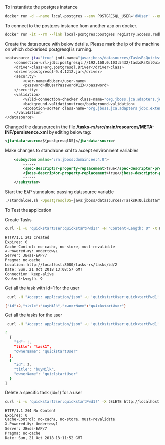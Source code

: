 To instantiate the postgres instance

```sh
docker run -d --name local-postgres --env POSTGRESQL_USER='dbUser' --env POSTGRESQL_PASSWORD='dbUserPassword#123' --env POSTGRESQL_DATABASE='tasksRsXmlQuickStart' --env POSTGRESQL_ADMIN_PASSWORD='dbAdminPassword123' -p 5432:5432 registry.access.redhat.com/rhscl/postgresql-95-rhel7:latest
```

To connect to the postgres instance from another app on docker.

```sh
docker run -it --rm --link local-postgres:postgres registry.access.redhat.com/rhscl/postgresql-95-rhel7:latest psql -h postgres -U dbUser tasksRsXmlQuickStart
```

Create the datasource with below details. Please mark the ip of the machine on which dockerised postgresql is running.

```sh
<datasource jta="true" jndi-name="java:jboss/datasources/TasksRsQuickstartDSDockerPostgresql" pool-name="tasks-rs-xml-quickstart-DockerPostgresql" enabled="true" use-ccm="false" statistics-enabled="true">
    <connection-url>jdbc:postgresql://192.168.0.103:5432/tasksRsXmlQuickStart</connection-url>
    <driver-class>org.postgresql.Driver</driver-class>
    <driver>postgresql-9.4.1212.jar</driver>
    <security>
        <user-name>dbUser</user-name>
        <password>dbUserPassword#123</password>
    </security>
    <validation>
        <valid-connection-checker class-name="org.jboss.jca.adapters.jdbc.extensions.postgres.PostgreSQLValidConnectionChecker"/>
        <background-validation>true</background-validation>
        <exception-sorter class-name="org.jboss.jca.adapters.jdbc.extensions.postgres.PostgreSQLExceptionSorter"/>
    </validation>
</datasource>
```



Changed the datasource in the file  **/tasks-rs/src/main/resources/META-INF/persistence.xml** by editing below tag:

```xml
<jta-data-source>${postgresqlDS}</jta-data-source>
```
Make changes to standalone.xml to accept environment variables

```xml
	<subsystem xmlns="urn:jboss:domain:ee:4.0">
		------
		<spec-descriptor-property-replacement>true</spec-descriptor-property-replacement>
		<jboss-descriptor-property-replacement>true</jboss-descriptor-property-replacement>
		------
	</subsystem>
```


Start the EAP standalone passing datasource variable

```sh
./standalone.sh -DpostgresqlDS=java:jboss/datasources/TasksRsQuickstartDSDockerPostgresql
```

To Test the application

Create Tasks

```sh
curl -i -u 'quickstartUser:quickstartPwd1!' -H "Content-Length: 0" -X POST http://localhost:8080/tasks-rs/tasks/title/task1
```

```sh
HTTP/1.1 201 Created
Expires: 0
Cache-Control: no-cache, no-store, must-revalidate
X-Powered-By: Undertow/1
Server: JBoss-EAP/7
Pragma: no-cache
Location: http://localhost:8080/tasks-rs/tasks/id/2
Date: Sun, 21 Oct 2018 13:08:57 GMT
Connection: keep-alive
Content-Length: 0
```
Get all the task with id=1 for the user

```sh
 curl -H "Accept: application/json" -u 'quickstartUser:quickstartPwd1!' -X GET http://localhost:8080/tasks-rs/tasks/id/2
```

```sh
{"id":2,"title":"buyMilk","ownerName":"quickstartUser"}
```


Get all the tasks for the user

```sh
 curl -H "Accept: application/json" -u 'quickstartUser:quickstartPwd1!' -X GET http://localhost:8080/tasks-rs/tasks/title | jq
```

```sh
[
  {
    "id": 1,
    "title": "task1",
    "ownerName": "quickstartUser"
  },
  {
    "id": 2,
    "title": "buyMilk",
    "ownerName": "quickstartUser"
  }
]
```
Delete a specific task (id=1) for a user

```sh
curl -i -u 'quickstartUser:quickstartPwd1!' -X DELETE http://localhost:8080/tasks-rs/tasks/id/1
``` 

```sh
HTTP/1.1 204 No Content
Expires: 0
Cache-Control: no-cache, no-store, must-revalidate
X-Powered-By: Undertow/1
Server: JBoss-EAP/7
Pragma: no-cache
Date: Sun, 21 Oct 2018 13:11:52 GMT
```